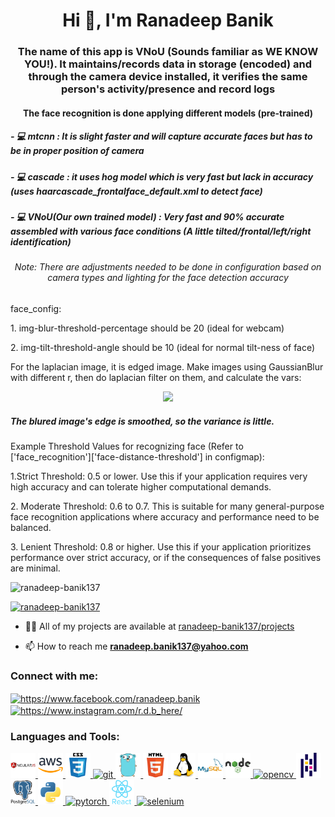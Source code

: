 <h1 align="center">Hi 👋, I'm Ranadeep Banik</h1>
<h3 align="center">The name of this app is VNoU (Sounds familiar as WE KNOW YOU!). It maintains/records data in storage (encoded) and through the camera device installed, it verifies the same person's activity/presence and record logs</h3>
<h4 align="center">The face recognition is done applying different models (pre-trained)</h4>
<h5 align="left">- 💻 mtcnn : It is slight faster and will capture accurate faces but has to be in proper position of camera</h5> 
<h5 align="left">- 💻 cascade : it uses hog model which is very fast but lack in accuracy (uses haarcascade_frontalface_default.xml to detect face)</h5>
<h5 align="left">- 💻 VNoU(Our own trained model) : Very fast and 90% accurate assembled with various face conditions (A little tilted/frontal/left/right identification)</h5>

<h6 align="center">Note: There are adjustments needed to be done in configuration based on camera types and lighting for the face detection accuracy </h6>

<h8 align="left">face_config: </h8>

<h9 align="left">1. img-blur-threshold-percentage should be 20 (ideal for webcam)</h9>

<h9 align="left">2. img-tilt-threshold-angle should be 10 (ideal for normal tilt-ness of face)</h9>

<h7 align="left">For the laplacian image, it is edged image. Make images using GaussianBlur with different r, then do laplacian filter on them, and calculate the vars:</h7>

<p align="center"> <img src="https://i.sstatic.net/aS7YF.jpg"/></p>

<h5 align="left">The blured image's edge is smoothed, so the variance is little.</h5>

<h7 align="left">Example Threshold Values for recognizing face (Refer to ['face_recognition']['face-distance-threshold'] in configmap):</h7>

<h9 align="left">1.Strict Threshold: 0.5 or lower. Use this if your application requires very high accuracy and can tolerate higher computational demands.</h9>

<h9 align="left">2. Moderate Threshold: 0.6 to 0.7. This is suitable for many general-purpose face recognition applications where accuracy and performance need to be balanced.</h9>

<h9 align="left">3. Lenient Threshold: 0.8 or higher. Use this if your application prioritizes performance over strict accuracy, or if the consequences of false positives are minimal.</h9>

<p align="left"> <img src="https://komarev.com/ghpvc/?username=ranadeep-banik137&label=Profile%20views&color=0e75b6&style=flat" alt="ranadeep-banik137" /> </p>

<p align="left"> <a href="https://github.com/ryo-ma/github-profile-trophy"><img src="https://github-profile-trophy.vercel.app/?username=ranadeep-banik137" alt="ranadeep-banik137" /></a> </p>

- 👨‍💻 All of my projects are available at [ranadeep-banik137/projects](ranadeep-banik137/projects)

- 📫 How to reach me **ranadeep.banik137@yahoo.com**

<h3 align="left">Connect with me:</h3>
<p align="left">
<a href="https://fb.com/https://www.facebook.com/ranadeep.banik" target="blank"><img align="center" src="https://raw.githubusercontent.com/rahuldkjain/github-profile-readme-generator/master/src/images/icons/Social/facebook.svg" alt="https://www.facebook.com/ranadeep.banik" height="30" width="40" /></a>
<a href="https://instagram.com/https://www.instagram.com/r.d.b_here/" target="blank"><img align="center" src="https://raw.githubusercontent.com/rahuldkjain/github-profile-readme-generator/master/src/images/icons/Social/instagram.svg" alt="https://www.instagram.com/r.d.b_here/" height="30" width="40" /></a>
</p>

<h3 align="left">Languages and Tools:</h3>
<p align="left"> <a href="https://angular.io" target="_blank" rel="noreferrer"> <img src="https://raw.githubusercontent.com/devicons/devicon/master/icons/angularjs/angularjs-original-wordmark.svg" alt="angularjs" width="40" height="40"/> </a> <a href="https://aws.amazon.com" target="_blank" rel="noreferrer"> <img src="https://raw.githubusercontent.com/devicons/devicon/master/icons/amazonwebservices/amazonwebservices-original-wordmark.svg" alt="aws" width="40" height="40"/> </a> <a href="https://www.w3schools.com/css/" target="_blank" rel="noreferrer"> <img src="https://raw.githubusercontent.com/devicons/devicon/master/icons/css3/css3-original-wordmark.svg" alt="css3" width="40" height="40"/> </a> <a href="https://git-scm.com/" target="_blank" rel="noreferrer"> <img src="https://www.vectorlogo.zone/logos/git-scm/git-scm-icon.svg" alt="git" width="40" height="40"/> </a> <a href="https://golang.org" target="_blank" rel="noreferrer"> <img src="https://raw.githubusercontent.com/devicons/devicon/master/icons/go/go-original.svg" alt="go" width="40" height="40"/> </a> <a href="https://www.w3.org/html/" target="_blank" rel="noreferrer"> <img src="https://raw.githubusercontent.com/devicons/devicon/master/icons/html5/html5-original-wordmark.svg" alt="html5" width="40" height="40"/> </a> <a href="https://www.linux.org/" target="_blank" rel="noreferrer"> <img src="https://raw.githubusercontent.com/devicons/devicon/master/icons/linux/linux-original.svg" alt="linux" width="40" height="40"/> </a> <a href="https://www.mysql.com/" target="_blank" rel="noreferrer"> <img src="https://raw.githubusercontent.com/devicons/devicon/master/icons/mysql/mysql-original-wordmark.svg" alt="mysql" width="40" height="40"/> </a> <a href="https://nodejs.org" target="_blank" rel="noreferrer"> <img src="https://raw.githubusercontent.com/devicons/devicon/master/icons/nodejs/nodejs-original-wordmark.svg" alt="nodejs" width="40" height="40"/> </a> <a href="https://opencv.org/" target="_blank" rel="noreferrer"> <img src="https://www.vectorlogo.zone/logos/opencv/opencv-icon.svg" alt="opencv" width="40" height="40"/> </a> <a href="https://pandas.pydata.org/" target="_blank" rel="noreferrer"> <img src="https://raw.githubusercontent.com/devicons/devicon/2ae2a900d2f041da66e950e4d48052658d850630/icons/pandas/pandas-original.svg" alt="pandas" width="40" height="40"/> </a> <a href="https://www.postgresql.org" target="_blank" rel="noreferrer"> <img src="https://raw.githubusercontent.com/devicons/devicon/master/icons/postgresql/postgresql-original-wordmark.svg" alt="postgresql" width="40" height="40"/> </a> <a href="https://www.python.org" target="_blank" rel="noreferrer"> <img src="https://raw.githubusercontent.com/devicons/devicon/master/icons/python/python-original.svg" alt="python" width="40" height="40"/> </a> <a href="https://pytorch.org/" target="_blank" rel="noreferrer"> <img src="https://www.vectorlogo.zone/logos/pytorch/pytorch-icon.svg" alt="pytorch" width="40" height="40"/> </a> <a href="https://reactjs.org/" target="_blank" rel="noreferrer"> <img src="https://raw.githubusercontent.com/devicons/devicon/master/icons/react/react-original-wordmark.svg" alt="react" width="40" height="40"/> </a> <a href="https://www.selenium.dev" target="_blank" rel="noreferrer"> <img src="https://raw.githubusercontent.com/detain/svg-logos/780f25886640cef088af994181646db2f6b1a3f8/svg/selenium-logo.svg" alt="selenium" width="40" height="40"/> </a> </p>
